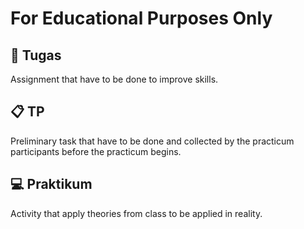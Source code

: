 # For Educational Purposes Only

## :100: Tugas
Assignment that have to be done to improve skills.

## :clipboard: TP
Preliminary task that have to be done and collected by the practicum participants before the practicum begins.

## :computer: Praktikum
Activity that apply theories from class to be applied in reality.
